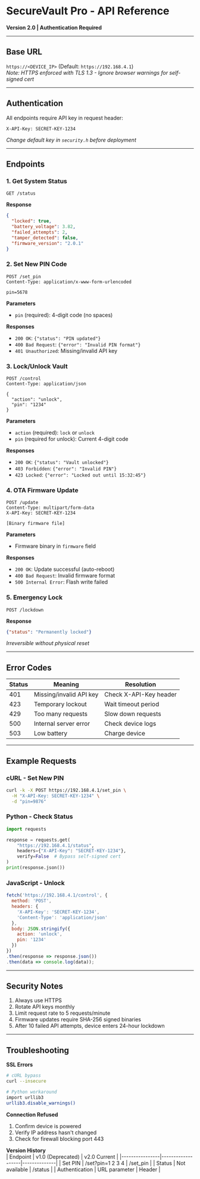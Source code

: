# SecureVault Pro - API Reference  
**Version 2.0 | Authentication Required**  

---

## Base URL  
`https://<DEVICE_IP>` (Default: `https://192.168.4.1`)  
*Note: HTTPS enforced with TLS 1.3 - Ignore browser warnings for self-signed cert*  

---

## Authentication  
All endpoints require API key in request header:  
```http
X-API-Key: SECRET-KEY-1234
```  
*Change default key in `security.h` before deployment*  

---

## Endpoints  

### 1. Get System Status  
```http
GET /status  
```  
**Response**  
```json
{
  "locked": true,
  "battery_voltage": 3.82,
  "failed_attempts": 2,
  "tamper_detected": false,
  "firmware_version": "2.0.1"
}
```  

### 2. Set New PIN Code  
```http
POST /set_pin  
Content-Type: application/x-www-form-urlencoded  

pin=5678
```  
**Parameters**  
- `pin` (required): 4-digit code (no spaces)  

**Responses**  
- `200 OK`: `{"status": "PIN updated"}`  
- `400 Bad Request`: `{"error": "Invalid PIN format"}`  
- `401 Unauthorized`: Missing/invalid API key  

### 3. Lock/Unlock Vault  
```http
POST /control  
Content-Type: application/json  

{
  "action": "unlock",
  "pin": "1234"
}
```  
**Parameters**  
- `action` (required): `lock` or `unlock`  
- `pin` (required for unlock): Current 4-digit code  

**Responses**  
- `200 OK`: `{"status": "Vault unlocked"}`  
- `403 Forbidden`: `{"error": "Invalid PIN"}`  
- `423 Locked`: `{"error": "Locked out until 15:32:45"}`  

### 4. OTA Firmware Update  
```http
POST /update  
Content-Type: multipart/form-data  
X-API-Key: SECRET-KEY-1234  

[Binary firmware file]
```  
**Parameters**  
- Firmware binary in `firmware` field  

**Responses**  
- `200 OK`: Update successful (auto-reboot)  
- `400 Bad Request`: Invalid firmware format  
- `500 Internal Error`: Flash write failed  

### 5. Emergency Lock  
```http
POST /lockdown  
```  
**Response**  
```json
{"status": "Permanently locked"}
```  
*Irreversible without physical reset*  

---

## Error Codes  
| Status | Meaning                  | Resolution              |
|--------|--------------------------|-------------------------|
| 401    | Missing/invalid API key  | Check X-API-Key header |
| 423    | Temporary lockout        | Wait timeout period     |
| 429    | Too many requests        | Slow down requests      |
| 500    | Internal server error    | Check device logs       |
| 503    | Low battery              | Charge device           |

---

## Example Requests  

### cURL - Set New PIN  
```bash
curl -k -X POST https://192.168.4.1/set_pin \
  -H "X-API-Key: SECRET-KEY-1234" \
  -d "pin=9876"
```

### Python - Check Status  
```python
import requests

response = requests.get(
    "https://192.168.4.1/status",
    headers={"X-API-Key": "SECRET-KEY-1234"},
    verify=False  # Bypass self-signed cert
)
print(response.json())
```

### JavaScript - Unlock  
```javascript
fetch('https://192.168.4.1/control', {
  method: 'POST',
  headers: {
    'X-API-Key': 'SECRET-KEY-1234',
    'Content-Type': 'application/json'
  },
  body: JSON.stringify({
    action: 'unlock',
    pin: '1234'
  })
})
.then(response => response.json())
.then(data => console.log(data));
```

---

## Security Notes  
1. Always use HTTPS  
2. Rotate API keys monthly  
3. Limit request rate to 5 requests/minute  
4. Firmware updates require SHA-256 signed binaries  
5. After 10 failed API attempts, device enters 24-hour lockdown  

---

## Troubleshooting  
**SSL Errors**  
```bash
# cURL bypass
curl --insecure

# Python workaround
import urllib3
urllib3.disable_warnings()
```

**Connection Refused**  
1. Confirm device is powered  
2. Verify IP address hasn't changed  
3. Check for firewall blocking port 443  

**Version History**  
| Endpoint       | v1.0 (Deprecated) | v2.0 Current |
|----------------|-------------------|--------------|
| Set PIN        | /set?pin=1 2 3 4  | /set_pin     |
| Status         | Not available     | /status      |
| Authentication | URL parameter     | Header       |
